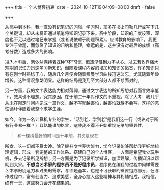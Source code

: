 +++
title = '个人博客初衷'
date = 2024-10-12T19:04:09+08:00
draft = false

+++

从高中到本科，我一直没有记笔记的习惯，学习时，顶多在书上勾勒几行或写下几个关键词，却从未真正通过纸笔将知识记录下来。高中阶段，知识的广度较窄，深度也不足以通过笔记来掌握（或者说依赖于刷题积累）。应试教育的影响下，我更专注于做题，而忽略了知识的归纳和整理，幸运的是，这并没有对最后的成绩（高考分数）造成多大的影响。

进入本科后，我依然保持着这种”坏”习惯，但逐渐感到力不从心。过去我依靠强大短期的记忆力迅速学习新知识，但随着课程内容的增加和知识的拓宽，许多知识只有在刚学时熟稔于心，随后几个月便会随着费曼学习曲线迅速淡忘，尤其随着年龄增长，这种情况愈发明显。这样的结局是我乃至大部分人都不想面对的。

另一方面，我的文字表达能力相对薄弱，通过文字表达的所知所想对我而言效率低下，效果也不理想。究其原因，在于前二十年对作文的不重视，除了大考，我几乎从未在限定时间内完成一篇作文，越不写就越害怕，越害怕就越不会写，这样的恶性循环伴随着我整个求学生涯。

如今，作为一名计算机专业的学生，“活到老，学到老”是我们这一行（或许对于所有行业都一样？）耳熟能详的格言，这使我不得不开始重视记录的重要性。
>种一棵树最好的时间是十年前，其次是现在

所幸，这一切都不算太晚。除了提升文字表达能力，学会记录能够帮助我更好地梳理逻辑，形成一套完整的工作体系。搭建自己的个人博客，一方面是希望我少玩手机，多去记录所见所想；另一方面是为了记录所学知识，加深理解，传播知识以帮助到大家。**不想当艺术家的程序员不是好程序员**，程序员在编程的过程中同样需要艺术家的创造力和对美的需求，写作是基本，也是不可获取的重要组成部分，在写作过程中，富有创造力、追求美感，全身心投入这些精神与其相辅相成。我相信，终有一天，这些努力会开花结果的。
